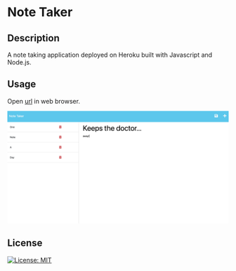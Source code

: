 # Note Taker

## Description
A note taking application deployed on Heroku built with Javascript and Node.js.


## Usage
Open [url](https://note-taker-app-bootcamp.herokuapp.com/) in web browser. 

![Desktop Screenshot](./images/desktopscreenshotmodule11.png)


## License

 [![License: MIT](https://img.shields.io/badge/License-MIT-yellow.svg)](https://opensource.org/licenses/MIT)
